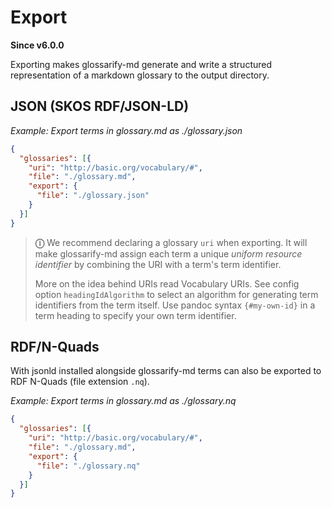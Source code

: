 # Export
<!--
aliases: exporting, exports
-->
**Since v6.0.0**

Exporting makes glossarify-md generate and write a structured representation of a markdown glossary to the output directory.

## JSON (SKOS RDF/JSON-LD)

*Example: Export terms in glossary.md as ./glossary.json*

~~~json
{
  "glossaries": [{
    "uri": "http://basic.org/vocabulary/#",
    "file": "./glossary.md",
    "export": {
      "file": "./glossary.json"
    }
  }]
}
~~~

> **ⓘ** We recommend declaring a glossary `uri` when exporting. It will make glossarify-md assign each term a unique *uniform resource identifier* by combining the URI with a term's term identifier.
>
> More on the idea behind URIs read Vocabulary URIs. See config option `headingIdAlgorithm` to select an algorithm for generating term identifiers from the term itself. Use pandoc syntax `{#my-own-id}` in a term heading to specify your own term identifier.

## RDF/N-Quads

With jsonld installed alongside glossarify-md terms can also be exported to RDF N-Quads (file extension `.nq`).

*Example: Export terms in glossary.md as ./glossary.nq*

~~~json
{
  "glossaries": [{
    "uri": "http://basic.org/vocabulary/#",
    "file": "./glossary.md",
    "export": {
      "file": "./glossary.nq"
    }
  }]
}
~~~